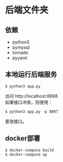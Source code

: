 # 后端文件夹

## 依赖

 - python3
 - pymysql
 - tornado
 - pyyaml
 
## 本地运行后端服务
```
$ python3 app.py
```

访问 http://localhost:8888  
如果接口冲突，则使用：  
```
$ python3 app.py -p 8887
```
更改接口。  

## docker部署
```
$ docker-compose build
$ docker-compose up
```
